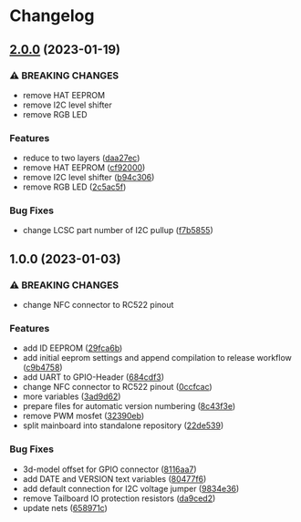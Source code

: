 # Changelog

## [2.0.0](https://github.com/bloop-box/bloop-box-mainboard/compare/v1.0.0...v2.0.0) (2023-01-19)


### ⚠ BREAKING CHANGES

* remove HAT EEPROM
* remove I2C level shifter
* remove RGB LED

### Features

* reduce to two layers ([daa27ec](https://github.com/bloop-box/bloop-box-mainboard/commit/daa27ec4ec4a9b25dcfa96f8c26b65ecf9b1ea43))
* remove HAT EEPROM ([cf92000](https://github.com/bloop-box/bloop-box-mainboard/commit/cf92000fae4ed51b5fee4c6e450fc11b1c285ee3))
* remove I2C level shifter ([b94c306](https://github.com/bloop-box/bloop-box-mainboard/commit/b94c306e1bfe5751c49da7d8ca183a51e0bcca7e))
* remove RGB LED ([2c5ac5f](https://github.com/bloop-box/bloop-box-mainboard/commit/2c5ac5f5aaabc408e38f2fca52ec5572b1a649d2))


### Bug Fixes

* change LCSC part number of I2C pullup ([f7b5855](https://github.com/bloop-box/bloop-box-mainboard/commit/f7b5855fdd118c38ff95c6d2ad4129af0cdf2dad))

## 1.0.0 (2023-01-03)


### ⚠ BREAKING CHANGES

* change NFC connector to RC522 pinout

### Features

* add ID EEPROM ([29fca6b](https://github.com/bloop-box/bloop-box-mainboard/commit/29fca6b0ee6d14b70e27916b70edbddad3c6b2fc))
* add initial eeprom settings and append compilation to release workflow ([c9b4758](https://github.com/bloop-box/bloop-box-mainboard/commit/c9b4758c047ae3c0cc543bdbb0cada0100bebeb2))
* add UART to GPIO-Header ([684cdf3](https://github.com/bloop-box/bloop-box-mainboard/commit/684cdf39494faccde475f5c53999123cf644028c))
* change NFC connector to RC522 pinout ([0ccfcac](https://github.com/bloop-box/bloop-box-mainboard/commit/0ccfcacc2717ffdd54632eade2880b5d04bda1c4))
* more variables ([3ad9d62](https://github.com/bloop-box/bloop-box-mainboard/commit/3ad9d622208fb648b1df063b767c59333f17f956))
* prepare files for automatic version numbering ([8c43f3e](https://github.com/bloop-box/bloop-box-mainboard/commit/8c43f3e3125d3cbd04fc097754fc8e28eb9c87ee))
* remove PWM mosfet ([32390eb](https://github.com/bloop-box/bloop-box-mainboard/commit/32390ebd910076f0735f4e2b29f7aa077e36a9bd))
* split mainboard into standalone repository ([22de539](https://github.com/bloop-box/bloop-box-mainboard/commit/22de539663db7e1ce86aedc6387e2e9298a7a61c))


### Bug Fixes

* 3d-model offset for GPIO connector ([8116aa7](https://github.com/bloop-box/bloop-box-mainboard/commit/8116aa759b54e4d8e2731584663043586e68517e))
* add DATE and VERSION text variables ([80477f6](https://github.com/bloop-box/bloop-box-mainboard/commit/80477f68498f7e7a7a6d753b993b55e98668b47b))
* add default connection for I2C voltage jumper ([9834e36](https://github.com/bloop-box/bloop-box-mainboard/commit/9834e3640ebfb245844be0672dab51fcbe79d453))
* remove Tailboard IO protection resistors ([da9ced2](https://github.com/bloop-box/bloop-box-mainboard/commit/da9ced2ef8a0e79e47c1458d0525a38b68af17bd))
* update nets ([658971c](https://github.com/bloop-box/bloop-box-mainboard/commit/658971c0fbd4f4be307cef0f45213d0d53321734))

